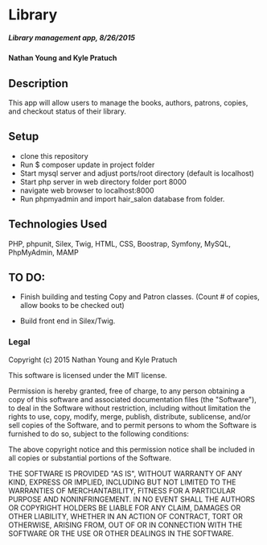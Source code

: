 
# Library

##### Library management app, 8/26/2015

#### Nathan Young and Kyle Pratuch

## Description

This app will allow users to manage the books, authors, patrons, copies, and checkout status of their library.

## Setup

- clone this repository
- Run $ composer update in project folder
- Start mysql server and adjust ports/root directory (default is localhost)
- Start php server in web directory folder port 8000
- navigate web browser to localhost:8000
- Run phpmyadmin and import hair_salon database from folder.


## Technologies Used

PHP, phpunit, Silex, Twig, HTML, CSS, Boostrap, Symfony, MySQL, PhpMyAdmin, MAMP

## TO DO:
- Finish building and testing Copy and Patron classes. (Count # of copies, allow books to be checked out)

- Build front end in Silex/Twig.

### Legal


Copyright (c) 2015 Nathan Young and Kyle Pratuch

This software is licensed under the MIT license.

Permission is hereby granted, free of charge, to any person obtaining a copy of this software and associated documentation files (the "Software"), to deal in the Software without restriction, including without limitation the rights to use, copy, modify, merge, publish, distribute, sublicense, and/or sell
copies of the Software, and to permit persons to whom the Software is furnished to do so, subject to the following conditions:

The above copyright notice and this permission notice shall be included in all copies or substantial portions of the Software.

THE SOFTWARE IS PROVIDED "AS IS", WITHOUT WARRANTY OF ANY KIND, EXPRESS OR IMPLIED, INCLUDING BUT NOT LIMITED TO THE WARRANTIES OF MERCHANTABILITY,
FITNESS FOR A PARTICULAR PURPOSE AND NONINFRINGEMENT. IN NO EVENT SHALL THE AUTHORS OR COPYRIGHT HOLDERS BE LIABLE FOR ANY CLAIM, DAMAGES OR OTHER
LIABILITY, WHETHER IN AN ACTION OF CONTRACT, TORT OR OTHERWISE, ARISING FROM, OUT OF OR IN CONNECTION WITH THE SOFTWARE OR THE USE OR OTHER DEALINGS IN
THE SOFTWARE.
